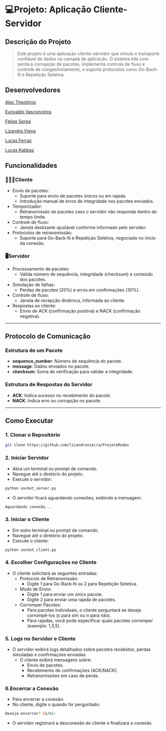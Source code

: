 # 💻Projeto: Aplicação Cliente-Servidor
## **Descrição do Projeto**
>Este projeto é uma aplicação cliente-servidor que simula o transporte confiável de dados na camada de aplicação. O sistema lida com perda e corrupção de pacotes, implementa controle de fluxo e controle de congestionamento, e suporta protocolos como Go-Back-N e Repetição Seletiva.

## **Desenvolvedores**
<p><a href="https://github.com/alecct812">Alec Theotônio</a> 
<p><a href="https://github.com/TheEuri">Eurivaldo Vasconcelos</a> 
<p><a href="https://github.com/Felipeserpa01">Felipe Serpa</a> 
<p><a href="https://github.com/lizandravieira">Lizandra Vieira</a> 
<p><a href="https://github.com/Ferraz27">Lucas Ferraz</a> 
<p><a href="https://github.com/Zabbak">Lucas Kabbaz</a> 

## **Funcionalidades**
### 👨🏻‍💻**Cliente**
- Envio de pacotes:
  - Suporte para envio de pacotes únicos ou em rajada.
  - Introdução manual de erros de integridade nos pacotes enviados.
- Temporizador:
  - Retransmissão de pacotes caso o servidor não responda dentro do tempo limite.
- Controle de fluxo:
  - Janela deslizante ajustável conforme informado pelo servidor.
- Protocolos de retransmissão:
  - Suporte para Go-Back-N e Repetição Seletiva, negociado no início da conexão.

### 🖥️**Servidor**
- Processamento de pacotes:
  - Valida número de sequência, integridade (checksum) e conteúdo dos pacotes.
- Simulação de falhas:
  - Perdas de pacotes (20%) e erros em confirmações (30%).
- Controle de fluxo:
  - Janela de recepção dinâmica, informada ao cliente.
- Respostas ao cliente:
  - Envio de ACK (confirmação positiva) e NACK (confirmação negativa).
 
---

## **Protocolo de Comunicação**
### Estrutura de um Pacote
- **sequence_number**: Número de sequência do pacote.
- **message**: Dados enviados no pacote.
- **checksum**: Soma de verificação para validar a integridade.

### Estrutura de Respostas do Servidor
- **ACK**: Indica sucesso no recebimento do pacote.
- **NACK**: Indica erro ou corrupção no pacote.

---

## **Como Executar**
### **1. Clonar o Repositório**
```bash
git clone https://github.com/lizandravieira/ProjetoRedes
```
### **2. Iniciar Servidor**
- Abra um terminal ou prompt de comando.
- Navegue até o diretório do projeto.
- Execute o servidor:
```bash
python socket_server.py
```
- O servidor ficará aguardando conexões, exibindo a mensagem:
```bash
Aguardando conexão...
```
### **3. Iniciar o Cliente**
- Em outro terminal ou prompt de comando.
- Navegue até o diretório do projeto.
- Execute o cliente:
```bash
python socket_client.py
```
### **4. Escolher Configurações no Cliente**
- O cliente solicitará as seguintes entradas:
   - Protocolo de Retransmissão:
     - Digite 1 para Go-Back-N ou 2 para Repetição Seletiva.
   - Modo de Envio:
     - Digite 1 para enviar um único pacote.
     - Digite 2 para enviar uma rajada de pacotes.
   - Corromper Pacotes:
     - Para pacotes individuais, o cliente perguntará se deseja corrompê-los (s para sim ou n para não).
     - Para rajadas, você pode especificar quais pacotes corromper (exemplo: 1,3,5).

### **5. Logs no Servidor e Cliente**
- O servidor exibirá logs detalhados sobre pacotes recebidos, perdas simuladas e confirmações enviadas.
  - O cliente exibirá mensagens sobre:
    - Envio de pacotes.
    - Recebimento de confirmações (ACK/NACK).
    - Retransmissões em caso de perda.

### **6.Encerrar a Conexão**
-  Para encerrar a conexão:
  - No cliente, digite s quando for perguntado:
  ```bash
  Deseja encerrar? (s/n):
  ```
  - O servidor registrará a desconexão do cliente e finalizará a conexão.
